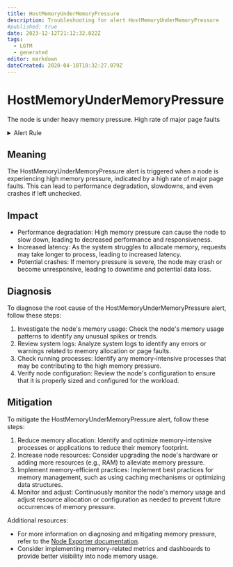 ```yaml
---
title: HostMemoryUnderMemoryPressure
description: Troubleshooting for alert HostMemoryUnderMemoryPressure
#published: true
date: 2023-12-12T21:12:32.022Z
tags: 
  - LGTM
  - generated
editor: markdown
dateCreated: 2020-04-10T18:32:27.079Z
---
```


# HostMemoryUnderMemoryPressure

The node is under heavy memory pressure. High rate of major page faults

<details>
  <summary>Alert Rule</summary>

{{% rule "host-and-hardware/node-exporter.yml" "HostMemoryUnderMemoryPressure" %}}

{{% comment %}}

```yaml
alert: HostMemoryUnderMemoryPressure
expr: (rate(node_vmstat_pgmajfault[1m]) > 1000) * on(instance) group_left (nodename) node_uname_info{nodename=~".+"}
for: 2m
labels:
    severity: warning
annotations:
    summary: Host memory under memory pressure (instance {{ $labels.instance }})
    description: |-
        The node is under heavy memory pressure. High rate of major page faults
          VALUE = {{ $value }}
          LABELS = {{ $labels }}
    runbook: https://github.com/srerun/prometheus-alerts/blob/main/content/runbooks/node-exporter/HostMemoryUnderMemoryPressure.md

```

{{% /comment %}}

</details>


## Meaning

The HostMemoryUnderMemoryPressure alert is triggered when a node is experiencing high memory pressure, indicated by a high rate of major page faults. This can lead to performance degradation, slowdowns, and even crashes if left unchecked.

## Impact

* Performance degradation: High memory pressure can cause the node to slow down, leading to decreased performance and responsiveness.
* Increased latency: As the system struggles to allocate memory, requests may take longer to process, leading to increased latency.
* Potential crashes: If memory pressure is severe, the node may crash or become unresponsive, leading to downtime and potential data loss.

## Diagnosis

To diagnose the root cause of the HostMemoryUnderMemoryPressure alert, follow these steps:

1. Investigate the node's memory usage: Check the node's memory usage patterns to identify any unusual spikes or trends.
2. Review system logs: Analyze system logs to identify any errors or warnings related to memory allocation or page faults.
3. Check running processes: Identify any memory-intensive processes that may be contributing to the high memory pressure.
4. Verify node configuration: Review the node's configuration to ensure that it is properly sized and configured for the workload.

## Mitigation

To mitigate the HostMemoryUnderMemoryPressure alert, follow these steps:

1. Reduce memory allocation: Identify and optimize memory-intensive processes or applications to reduce their memory footprint.
2. Increase node resources: Consider upgrading the node's hardware or adding more resources (e.g., RAM) to alleviate memory pressure.
3. Implement memory-efficient practices: Implement best practices for memory management, such as using caching mechanisms or optimizing data structures.
4. Monitor and adjust: Continuously monitor the node's memory usage and adjust resource allocation or configuration as needed to prevent future occurrences of memory pressure.

Additional resources:

* For more information on diagnosing and mitigating memory pressure, refer to the [Node Exporter documentation](https://github.com/srerun/prometheus-alerts/blob/main/content/runbooks/node-exporter/HostMemoryUnderMemoryPressure.md).
* Consider implementing memory-related metrics and dashboards to provide better visibility into node memory usage.
